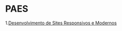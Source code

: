 # PAES

1.[Desenvolvimento de Sites Responsivos e Modernos](https://github.com/dobbinx3/maua/tree/master/pae/desenvolvimento_de_sites_responsivos_e_modernos)